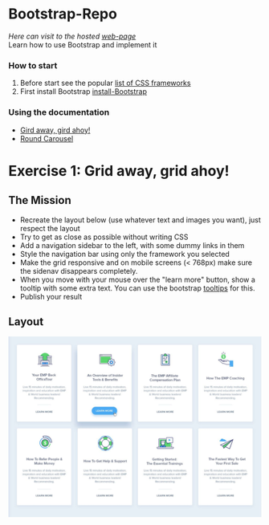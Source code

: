 # Bootstrap-Repo
*Here can visit to the hosted [web-page](https://awet100.github.io/Bootstrat-Repo/index.html)* <br>
Learn how to use Bootstrap and implement it
### How to start 
1. Before start see the popular [list of CSS frameworks](https://scotch.io/bar-talk/6-popular-css-frameworks-to-use-in-2019)
2. First install Bootstrap [install-Bootstrap](https://getbootstrap.com/docs/4.3/getting-started/introduction/)
### Using the documentation 
* [Gird away, gird ahoy!](https://github.com/becodeorg/atw-giertz-3-23/blob/master/1.The-Field/6.CSS-Frameworks/1.Exercise-Grid-Away.md)
* [Round Carousel](https://github.com/becodeorg/atw-giertz-3-23/blob/master/1.The-Field/6.CSS-Frameworks/2.Exercise-Carousel.md)


# Exercise 1: Grid away, grid ahoy!

## The Mission
- Recreate the layout below (use whatever text and images you want), just respect the layout
- Try to get as close as possible without writing CSS
- Add a navigation sidebar to the left, with some dummy links in them
- Style the navigation bar using only the framework you selected
- Make the grid responsive and on mobile screens (< 768px) make sure the sidenav disappears completely.
- When you move with your mouse over the "learn more" button, show a tooltip with some extra text. You can use the bootstrap 
[tooltips](https://getbootstrap.com/docs/4.3/components/tooltips/) for this.
- Publish your result

## Layout

![Layout](Images/exercise-1.png)
